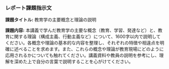 ### レポート課題指示文

**課題タイトル:** 教育学の主要概念と理論の説明

**課題内容:** 本講義で学んだ教育学の主要な概念（教育、学習、発達など）と、教育に関する理論（構成主義、行動主義など）について、1600字以内で説明してください。各概念や理論の基本的な内容を整理し、それぞれの特徴や相違点を明確に述べることを求めます。また、これらの概念や理論が教育現場にどのように応用されるかについても触れてください。講義資料や教員の説明を参考にし、理解を深めた上で自分の言葉で説明することを心がけてください。